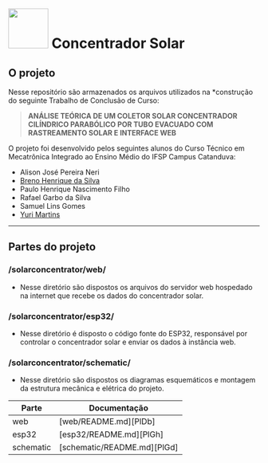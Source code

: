 # <img src="https://concentradorsolar.vercel.app/files/images/gota.png" width="80" height="80" /> Concentrador Solar

## O projeto

Nesse repositório são armazenados os arquivos utilizados na *construção do seguinte Trabalho de Conclusão de Curso:

> **ANÁLISE TEÓRICA DE UM COLETOR SOLAR CONCENTRADOR CILÍNDRICO PARABÓLICO POR TUBO EVACUADO COM RASTREAMENTO SOLAR E INTERFACE WEB**


O projeto foi desenvolvido pelos seguintes alunos do Curso Técnico em Mecatrônica Integrado ao Ensino Médio do IFSP Campus Catanduva:

- Alison José Pereira Neri
- [Breno Henrique da Silva](http://github.com/br3n0henrique "Breno Henrique da Silva")
- Paulo Henrique Nascimento Filho
- Rafael Garbo da Silva
- Samuel Lins Gomes
- [Yuri Martins](http://github.com/Stecken "Yuri Martins")

------------

## Partes do projeto
###  /solarconcentrator/web/
- Nesse diretório são dispostos os arquivos do servidor web hospedado na internet que recebe os dados do concentrador solar.

### /solarconcentrator/esp32/
- Nesse diretório é disposto o código fonte do ESP32, responsável por controlar o concentrador solar e enviar os dados à instância web.

### /solarconcentrator/schematic/
- Nesse diretório são dispostos os diagramas esquemáticos e montagem da estrutura mecânica e elétrica do projeto.

| Parte | Documentação |
| ------ | ------ |
| web | [web/README.md][PlDb] |
| esp32 | [esp32/README.md][PlGh] |
| schematic | [schematic/README.md][PlGd] |
